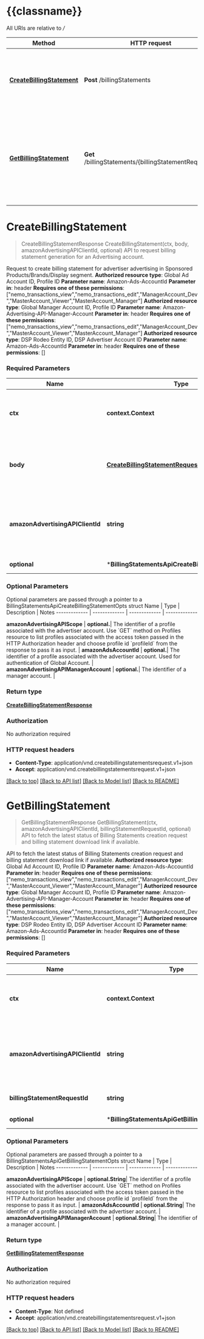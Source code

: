 # {{classname}}

All URIs are relative to */*

Method | HTTP request | Description
------------- | ------------- | -------------
[**CreateBillingStatement**](BillingStatementsApi.md#CreateBillingStatement) | **Post** /billingStatements | API to request billing statement generation for an Advertising account.
[**GetBillingStatement**](BillingStatementsApi.md#GetBillingStatement) | **Get** /billingStatements/{billingStatementRequestId} | API to fetch the latest status of Billing Statements creation request and billing statement download link if available.

# **CreateBillingStatement**
> CreateBillingStatementResponse CreateBillingStatement(ctx, body, amazonAdvertisingAPIClientId, optional)
API to request billing statement generation for an Advertising account.

Request to create billing statement for advertiser advertising in Sponsored Products/Brands/Display segment.  **Authorized resource type**: Global Ad Account ID, Profile ID  **Parameter name**: Amazon-Ads-AccountId  **Parameter in**: header  **Requires one of these permissions**: [\"nemo_transactions_view\",\"nemo_transactions_edit\",\"ManagerAccount_Dev\",\"MasterAccount_Viewer\",\"MasterAccount_Manager\"]  **Authorized resource type**: Global Manager Account ID, Profile ID  **Parameter name**: Amazon-Advertising-API-Manager-Account  **Parameter in**: header  **Requires one of these permissions**: [\"nemo_transactions_view\",\"nemo_transactions_edit\",\"ManagerAccount_Dev\",\"MasterAccount_Viewer\",\"MasterAccount_Manager\"]  **Authorized resource type**: DSP Rodeo Entity ID, DSP Advertiser Account ID  **Parameter name**: Amazon-Ads-AccountId  **Parameter in**: header  **Requires one of these permissions**: []

### Required Parameters

Name | Type | Description  | Notes
------------- | ------------- | ------------- | -------------
 **ctx** | **context.Context** | context for authentication, logging, cancellation, deadlines, tracing, etc.
  **body** | [**CreateBillingStatementRequest**](CreateBillingStatementRequest.md)| The request body accepts filters required for generation of the billing statement report. | 
  **amazonAdvertisingAPIClientId** | **string**| The identifier of a client associated with a \&quot;Login with Amazon\&quot; account. | 
 **optional** | ***BillingStatementsApiCreateBillingStatementOpts** | optional parameters | nil if no parameters

### Optional Parameters
Optional parameters are passed through a pointer to a BillingStatementsApiCreateBillingStatementOpts struct
Name | Type | Description  | Notes
------------- | ------------- | ------------- | -------------


 **amazonAdvertisingAPIScope** | **optional.**| The identifier of a profile associated with the advertiser account. Use &#x60;GET&#x60; method on Profiles resource to list profiles associated with the access token passed in the HTTP Authorization header and choose profile id &#x60;profileId&#x60; from the response to pass it as input. | 
 **amazonAdsAccountId** | **optional.**| The identifier of a profile associated with the advertiser account. Used for authentication of Global Account. | 
 **amazonAdvertisingAPIManagerAccount** | **optional.**| The identifier of a manager account. | 

### Return type

[**CreateBillingStatementResponse**](CreateBillingStatementResponse.md)

### Authorization

No authorization required

### HTTP request headers

 - **Content-Type**: application/vnd.createbillingstatementsrequest.v1+json
 - **Accept**: application/vnd.createbillingstatementsrequest.v1+json

[[Back to top]](#) [[Back to API list]](../README.md#documentation-for-api-endpoints) [[Back to Model list]](../README.md#documentation-for-models) [[Back to README]](../README.md)

# **GetBillingStatement**
> GetBillingStatementResponse GetBillingStatement(ctx, amazonAdvertisingAPIClientId, billingStatementRequestId, optional)
API to fetch the latest status of Billing Statements creation request and billing statement download link if available.

API to fetch the latest status of Billing Statements creation request and billing statement download link if available.  **Authorized resource type**: Global Ad Account ID, Profile ID  **Parameter name**: Amazon-Ads-AccountId  **Parameter in**: header  **Requires one of these permissions**: [\"nemo_transactions_view\",\"nemo_transactions_edit\",\"ManagerAccount_Dev\",\"MasterAccount_Viewer\",\"MasterAccount_Manager\"]  **Authorized resource type**: Global Manager Account ID, Profile ID  **Parameter name**: Amazon-Advertising-API-Manager-Account  **Parameter in**: header  **Requires one of these permissions**: [\"nemo_transactions_view\",\"nemo_transactions_edit\",\"ManagerAccount_Dev\",\"MasterAccount_Viewer\",\"MasterAccount_Manager\"]  **Authorized resource type**: DSP Rodeo Entity ID, DSP Advertiser Account ID  **Parameter name**: Amazon-Ads-AccountId  **Parameter in**: header  **Requires one of these permissions**: []

### Required Parameters

Name | Type | Description  | Notes
------------- | ------------- | ------------- | -------------
 **ctx** | **context.Context** | context for authentication, logging, cancellation, deadlines, tracing, etc.
  **amazonAdvertisingAPIClientId** | **string**| The identifier of a client associated with a \&quot;Login with Amazon\&quot; account. | 
  **billingStatementRequestId** | **string**| Billing Statement Request Id. | 
 **optional** | ***BillingStatementsApiGetBillingStatementOpts** | optional parameters | nil if no parameters

### Optional Parameters
Optional parameters are passed through a pointer to a BillingStatementsApiGetBillingStatementOpts struct
Name | Type | Description  | Notes
------------- | ------------- | ------------- | -------------


 **amazonAdvertisingAPIScope** | **optional.String**| The identifier of a profile associated with the advertiser account. Use &#x60;GET&#x60; method on Profiles resource to list profiles associated with the access token passed in the HTTP Authorization header and choose profile id &#x60;profileId&#x60; from the response to pass it as input. | 
 **amazonAdsAccountId** | **optional.String**| The identifier of a profile associated with the advertiser account. | 
 **amazonAdvertisingAPIManagerAccount** | **optional.String**| The identifier of a manager account. | 

### Return type

[**GetBillingStatementResponse**](GetBillingStatementResponse.md)

### Authorization

No authorization required

### HTTP request headers

 - **Content-Type**: Not defined
 - **Accept**: application/vnd.createbillingstatementsrequest.v1+json

[[Back to top]](#) [[Back to API list]](../README.md#documentation-for-api-endpoints) [[Back to Model list]](../README.md#documentation-for-models) [[Back to README]](../README.md)

